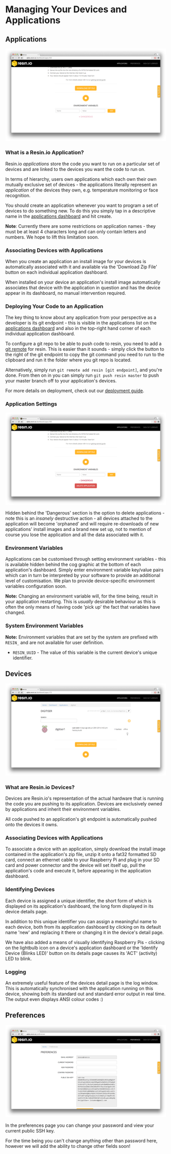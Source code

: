 # Managing Your Devices and Applications

## Applications

![Empty Devices Screen Settings](/img/screenshots/devices_empty_settings.png)

### What is a Resin.io Application?

Resin.io *applications* store the code you want to run on a particular set of devices and are linked to the devices you want the code to run on.

In terms of hierarchy, users own applications which each own their own mutually exclusive set of devices - the applications literally represent an *application* of the devices they own, e.g. temperature monitoring or face recognition.

You should create an application whenever you want to program a set of devices to do something new. To do this you simply tap in a descriptive name in the [applications dashboard](http://alpha.resin.io/dashboard/apps) and hit create.

__Note__: Currently there are some restrictions on application names - they must be at least 4 characters long and can only contain letters and numbers. We hope to lift this limitation soon.

### Associating Devices with Applications

When you create an application an install image for your devices is automatically associated with it and available via the 'Download Zip File' button on each individual application dashboard.

When installed on your device an application's install image automatically associates that device with the application in question and has the device appear in its dashboard, no manual intervention required.

### Deploying Your Code to an Application

The key thing to know about any application from your perspective as a developer is its git endpoint - this is visible in the applications list on the [applications dashboard](http://alpha.resin.io/dashboard/apps) and also in the top-right hand corner of each individual application dashboard.

To configure a git repo to be able to push code to resin, you need to add a [git remote](http://gitref.org/remotes/) for resin. This is easier than it sounds - simply click the button to the right of the git endpoint to copy the git command you need to run to the clipboard and run it the folder where you git repo is located.

Alternatively, simply run `git remote add resin [git endpoint]`, and you're done. From then on in you can simply run `git push resin master` to push your master branch off to your application's devices.

For more details on deployment, check out our [deployment guide](http://docs.resin.io/#!/pages/deployment.md).

### Application Settings

![Empty Devices Dangerous Settings](/img/screenshots/devices_empty_settings_dangerous.png)

Hidden behind the 'Dangerous' section is the option to delete applications - note this is an *insanely* destructive action - all devices attached to the application will become 'orphaned' and will require re-downloads of new applications' install images and a brand new set up, not to mention of course you lose the application and all the data associated with it.

### Environment Variables

Applications can be customised through setting environment variables - this is available hidden behind the cog graphic at the bottom of each application's dashboard. Simply enter environment variable key/value pairs which can in turn be interpreted by your software to provide an additional level of customisation. We plan to provide device-specific environment variables configuration soon.

__Note:__ Changing an environment variable will, for the time being, result in your application restarting. This is *usually* desirable behaviour as this is often the only means of having code 'pick up' the fact that variables have changed.

### System Environment Variables

__Note:__ Environment variables that are set by the system are prefixed with `RESIN_` and are not available for user definition.

* `RESIN_UUID` - The value of this variable is the current device's unique identifier.

## Devices

![Populated Devices](/img/screenshots/devices_populated.png)

### What are Resin.io Devices?

Devices are Resin.io's representation of the actual hardware that is running the code you are pushing to its application. Devices are exclusively owned by applications and inherit their environment variables.

All code pushed to an application's git endpoint is automatically pushed onto
the devices it owns.

### Associating Devices with Applications

To associate a device with an application, simply download the install image contained in the application's zip file, unzip it onto a fat32 formatted SD card, connect an ethernet cable to your Raspberry Pi and plug in your SD card and power connector and the device will set itself up, pull the application's code and execute it, before appearing in the application dashboard.

### Identifying Devices

Each device is assigned a unique identifier, the short form of which is displayed on its application's dashboard, the long form displayed in its device details page.

In addition to this unique identifier you can assign a meaningful name to each device, both from its application dashboard by clicking on its default name 'new' and replacing it there or changing it in the device's detail page.

We have also added a means of visually identifying Raspberry Pis - clicking on the lightbulb icon on a device's application dashboard or the 'Identify Device (Blinks LED)' button on its details page causes its 'ACT' (activity) LED to blink.

### Logging

An extremely useful feature of the devices detail page is the log window. This is automatically synchronised with the application running on this device, showing both its standard out and standard error output in real time. The output even displays ANSI colour codes :)

## Preferences

![Preferences Top](/img/screenshots/prefs_top.png)

In the preferences page you can change your password and view your current
public SSH key.

For the time being you can't change anything other than password here, however
we will add the ability to change other fields soon!
